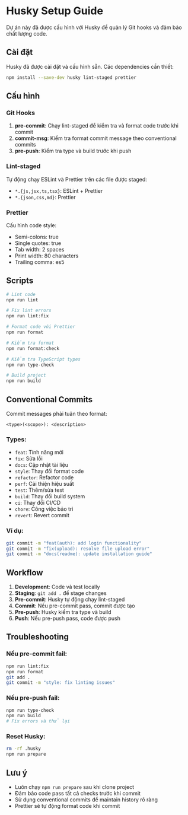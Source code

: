 # Husky Setup Guide

Dự án này đã được cấu hình với Husky để quản lý Git hooks và đảm bảo chất lượng code.

## Cài đặt

Husky đã được cài đặt và cấu hình sẵn. Các dependencies cần thiết:

```bash
npm install --save-dev husky lint-staged prettier
```

## Cấu hình

### Git Hooks

1. **pre-commit**: Chạy lint-staged để kiểm tra và format code trước khi commit
2. **commit-msg**: Kiểm tra format commit message theo conventional commits
3. **pre-push**: Kiểm tra type và build trước khi push

### Lint-staged

Tự động chạy ESLint và Prettier trên các file được staged:

- `*.{js,jsx,ts,tsx}`: ESLint + Prettier
- `*.{json,css,md}`: Prettier

### Prettier

Cấu hình code style:

- Semi-colons: true
- Single quotes: true
- Tab width: 2 spaces
- Print width: 80 characters
- Trailing comma: es5

## Scripts

```bash
# Lint code
npm run lint

# Fix lint errors
npm run lint:fix

# Format code với Prettier
npm run format

# Kiểm tra format
npm run format:check

# Kiểm tra TypeScript types
npm run type-check

# Build project
npm run build
```

## Conventional Commits

Commit messages phải tuân theo format:

```
<type>(<scope>): <description>
```

### Types:

- `feat`: Tính năng mới
- `fix`: Sửa lỗi
- `docs`: Cập nhật tài liệu
- `style`: Thay đổi format code
- `refactor`: Refactor code
- `perf`: Cải thiện hiệu suất
- `test`: Thêm/sửa test
- `build`: Thay đổi build system
- `ci`: Thay đổi CI/CD
- `chore`: Công việc bảo trì
- `revert`: Revert commit

### Ví dụ:

```bash
git commit -m "feat(auth): add login functionality"
git commit -m "fix(upload): resolve file upload error"
git commit -m "docs(readme): update installation guide"
```

## Workflow

1. **Development**: Code và test locally
2. **Staging**: `git add .` để stage changes
3. **Pre-commit**: Husky tự động chạy lint-staged
4. **Commit**: Nếu pre-commit pass, commit được tạo
5. **Pre-push**: Husky kiểm tra type và build
6. **Push**: Nếu pre-push pass, code được push

## Troubleshooting

### Nếu pre-commit fail:

```bash
npm run lint:fix
npm run format
git add .
git commit -m "style: fix linting issues"
```

### Nếu pre-push fail:

```bash
npm run type-check
npm run build
# Fix errors và thử lại
```

### Reset Husky:

```bash
rm -rf .husky
npm run prepare
```

## Lưu ý

- Luôn chạy `npm run prepare` sau khi clone project
- Đảm bảo code pass tất cả checks trước khi commit
- Sử dụng conventional commits để maintain history rõ ràng
- Prettier sẽ tự động format code khi commit
